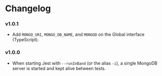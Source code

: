 # Changelog

### v1.0.1

- Add `MONGO_URI`, `MONGO_DB_NAME`, and `MONGOD` on the Global interface
  (TypeScript).

### v1.0.0

- When starting Jest with `--runInBand` (or the alias `-i`), a single MongoDB
  server is started and kept alive between tests.
